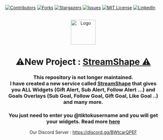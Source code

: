 <div id="top"></div>

<!-- PROJECT SHIELDS -->
<!--
*** I'm using markdown "reference style" links for readability.
*** Reference links are enclosed in brackets [ ] instead of parentheses ( ).
*** See the bottom of this document for the declaration of the reference variables
*** for contributors-url, forks-url, etc. This is an optional, concise syntax you may use.
*** https://www.markdownguide.org/basic-syntax/#reference-style-links
-->
[![Contributors][contributors-shield]][contributors-url]
[![Forks][forks-shield]][forks-url]
[![Stargazers][stars-shield]][stars-url]
[![Issues][issues-shield]][issues-url]
[![MIT License][license-shield]][license-url]
[![LinkedIn][linkedin-shield]][linkedin-url]



<!-- PROJECT LOGO -->
<br />
<div align="center">
  <a href="https://github.com/Sl4yZ/tiktoklive-widget">
    <img src="https://icones.pro/wp-content/uploads/2021/03/logo-icone-tiktok-simbolo.png" alt="Logo" width="80" height="80">
  </a>
  <h1>⚠️New Project : <a href="https://streamshape.net">StreamShape ⚠️</a></>
<h3 align="center">This repository is not longer maintained. <br/>I have created a new service called <a href="https://streamshape.net">StreamShape</a> that gives you ALL Widgets (Gift Alert, Sub Alert, Follow Alert ...) and Goals Overlays (Sub Goal, Follow Goal, Gift Goal, Like Goal ..) and many more.</h3>
<h3> You just need to enter you @tiktokusername and you will get your widgets. Read more <a href="https://streamshape.net">here</a></h3>
Our Discord Server : <a href="https://discord.gg/BWtcarQPEF">https://discord.gg/BWtcarQPEF</a>

<!-- MARKDOWN LINKS & IMAGES -->
<!-- https://www.markdownguide.org/basic-syntax/#reference-style-links -->
[contributors-shield]: https://img.shields.io/github/contributors/Sl4yZ/tiktoklive-widget.svg?style=for-the-badge
[contributors-url]: https://github.com/Sl4yZ/tiktoklive-widget/graphs/contributors
[forks-shield]: https://img.shields.io/github/forks/Sl4yZ/tiktoklive-widget.svg?style=for-the-badge
[forks-url]: https://github.com/Sl4yZ/tiktoklive-widget/network/members
[stars-shield]: https://img.shields.io/github/stars/Sl4yZ/tiktoklive-widget.svg?style=for-the-badge
[stars-url]: https://github.com/Sl4yZ/tiktoklive-widget/stargazers
[issues-shield]: https://img.shields.io/github/issues/Sl4yZ/tiktoklive-widget.svg?style=for-the-badge
[issues-url]: https://github.com/Sl4yZ/tiktoklive-widget/issues
[license-shield]: https://img.shields.io/github/license/Sl4yZ/tiktoklive-widget.svg?style=for-the-badge
[license-url]: https://github.com/Sl4yZ/tiktoklive-widget/blob/master/LICENSE.txt
[linkedin-shield]: https://img.shields.io/badge/-LinkedIn-black.svg?style=for-the-badge&logo=linkedin&colorB=555
[linkedin-url]: https://www.linkedin.com/in/zayed-charef-1b1536188/
[product-screenshot]: images/screenshot.png
